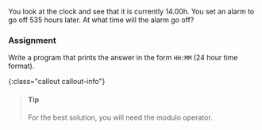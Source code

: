 You look at the clock and see that it is
currently 14.00h. You set an alarm to go off 535 hours later. At what
time will the alarm go off?

### Assignment

Write a program that prints the answer in the form `HH:MM` (24 hour time format).

{:class="callout callout-info"}
> #### Tip
> For the best solution, you will need the modulo operator.
